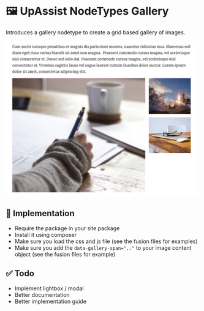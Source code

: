 # 🖼️ UpAssist NodeTypes Gallery

Introduces a gallery nodetype to create a grid based gallery of images.

![Screenshot](./Documentation/Assets/Screenshot_1.png)

## 🔧 Implementation
- Require the package in your site package
- Install it using composer
- Make sure you load the css and js file (see the fusion files for examples)
- Make sure you add the `data-gallery-span=".."` to your image content object (see the fusion files for example)

## ✅ Todo
- Implement lightbox / modal
- Better documentation
- Better implementation guide
